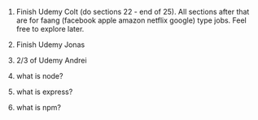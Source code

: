 1. Finish Udemy Colt (do sections 22 - end of 25).  All sections after that are for faang (facebook apple amazon netflix google) type jobs. Feel free to explore later.

2. Finish Udemy Jonas

3. 2/3 of Udemy Andrei

4. what is node?

5. what is express?

6. what is npm?